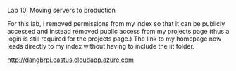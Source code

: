 Lab 10: Moving servers to production

For this lab, I removed permissions from my index so that it can be publicly accessed 
and instead removed public access from my projects page (thus a login is still required
for the projects page.) The link to my homepage now leads directly to my index without having 
to include the iit folder.

http://dangbrpi.eastus.cloudapp.azure.com
